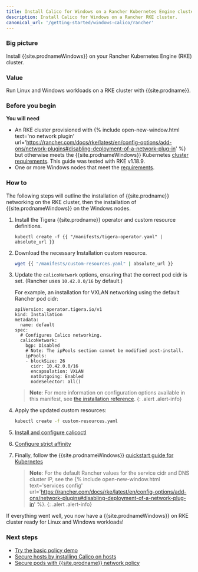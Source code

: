 ```yaml
---
title: Install Calico for Windows on a Rancher Kubernetes Engine cluster
description: Install Calico for Windows on a Rancher RKE cluster.
canonical_url: '/getting-started/windows-calico/rancher'
---
```


### Big picture

Install {{site.prodnameWindows}} on your Rancher Kubernetes Engine (RKE) cluster.

### Value

Run Linux and Windows workloads on a RKE cluster with {{site.prodname}}.

### Before you begin

**You will need**

- An RKE cluster provisioned with {% include open-new-window.html text='no network plugin' url='https://rancher.com/docs/rke/latest/en/config-options/add-ons/network-plugins#disabling-deployment-of-a-network-plug-in' %}
but otherwise meets the {{site.prodnameWindows}} Kubernetes [cluster requirements]({{site.baseurl}}/getting-started/windows-calico/requirements). This guide was tested with RKE v1.18.9.
- One or more Windows nodes that meet the [requirements]({{site.baseurl}}/getting-started/windows-calico/requirements).

### How to

The following steps will outline the installation of {{site.prodname}} networking on the RKE cluster, then the installation of {{site.prodnameWindows}} on the Windows nodes.

1. Install the Tigera {{site.prodname}} operator and custom resource definitions.

   ```
   kubectl create -f {{ "/manifests/tigera-operator.yaml" | absolute_url }}
   ```

1. Download the necessary Installation custom resource.

   ```bash
   wget {{ "/manifests/custom-resources.yaml" | absolute_url }}
   ```

1. Update the `calicoNetwork` options, ensuring that the correct pod cidr is set. (Rancher uses `10.42.0.0/16` by default.)

   For example, an installation for VXLAN networking using the default Rancher pod cidr:

   ```
   apiVersion: operator.tigera.io/v1
   kind: Installation
   metadata:
     name: default
   spec:
     # Configures Calico networking.
     calicoNetwork:
       bgp: Disabled
       # Note: The ipPools section cannot be modified post-install.
       ipPools:
       - blockSize: 26
         cidr: 10.42.0.0/16
         encapsulation: VXLAN
         natOutgoing: Enabled
         nodeSelector: all()
   ```

   > **Note**: For more information on configuration options available in this manifest, see [the installation reference]({{site.baseurl}}/reference/installation/api).
   {: .alert .alert-info}

1. Apply the updated custom resources:

   ```bash
   kubectl create -f custom-resources.yaml
   ```

1. [Install and configure calicoctl]({{site.baseurl}}/getting-started/clis/calicoctl/install)

1. [Configure strict affinity]({{site.baseurl}}/getting-started/windows-calico/quickstart#configure-strict-affinity-for-clusters-using-calico-networking)

1. Finally, follow the {{site.prodnameWindows}} [quickstart guide for Kubernetes]({{site.baseurl}}/getting-started/windows-calico/quickstart#install-calico-for-windows)


   > **Note**: For the default Rancher values for the service cidr and DNS cluster IP, see the {% include open-new-window.html text='services config' url='https://rancher.com/docs/rke/latest/en/config-options/add-ons/network-plugins#disabling-deployment-of-a-network-plug-in' %}.
   {: .alert .alert-info}

If everything went well, you now have a {{site.prodnameWindows}} on RKE cluster ready for Linux and Windows workloads!

### Next steps

- [Try the basic policy demo]({{site.baseurl}}/getting-started/windows-calico/demo)
- [Secure hosts by installing Calico on hosts]({{site.baseurl}}/getting-started/bare-metal/about)
- [Secure pods with {{site.prodname}} network policy]({{site.baseurl}}/security/calico-network-policy)
